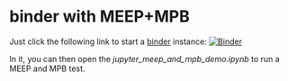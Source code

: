 # binder with MEEP+MPB

Just click the following link to start a [binder](https://mybinder.org/) instance:
[![Binder](https://mybinder.org/badge_logo.svg)](https://mybinder.org/v2/gh/mtav/MEEP-MPB-binder/HEAD)

In it, you can then open the *jupyter_meep_and_mpb_demo.ipynb* to run a MEEP and MPB test.
